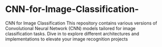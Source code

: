 # CNN-for-Image-Classification-
CNN for Image Classification 
This repository contains various versions of Convolutional Neural Network (CNN) models tailored for image classification tasks. Dive in to explore different architectures and implementations to elevate your image recognition projects
